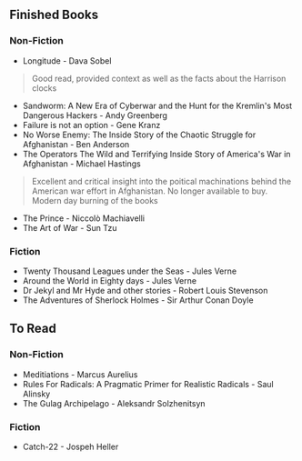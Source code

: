 ## Finished Books

### Non-Fiction
* Longitude - Dava Sobel
> Good read, provided context as well as the facts about the Harrison clocks
* Sandworm: A New Era of Cyberwar and the Hunt for the Kremlin's Most Dangerous Hackers - Andy Greenberg
* Failure is not an option - Gene Kranz
* No Worse Enemy: The Inside Story of the Chaotic Struggle for Afghanistan - Ben Anderson
* The Operators The Wild and Terrifying Inside Story of America's War in Afghanistan - Michael Hastings
>Excellent and critical insight into the poitical machinations behind the American war effort in Afghanistan. No longer available to buy. Modern day burning of the books
* The Prince - Niccolò Machiavelli
* The Art of War - Sun Tzu


### Fiction
* Twenty Thousand Leagues under the Seas - Jules Verne
* Around the World in Eighty days - Jules Verne
* Dr Jekyl and Mr Hyde and other stories - Robert Louis Stevenson
* The Adventures of Sherlock Holmes - Sir Arthur Conan Doyle

## To Read

### Non-Fiction
* Meditiations - Marcus Aurelius
* Rules For Radicals: A Pragmatic Primer for Realistic Radicals  - Saul Alinsky
* The Gulag Archipelago - Aleksandr Solzhenitsyn


### Fiction
* Catch-22 - Jospeh Heller
